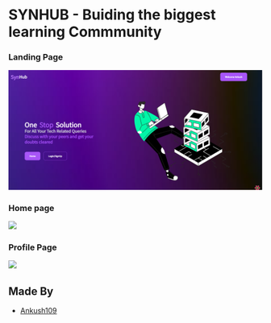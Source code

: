# SYNHUB - Buiding the biggest learning Commmunity

<!-- <p>Issues with current project Synergy : -&nbsp;</p>

<p>1. comments and likes are not refetched in other user profiles if some one likes or comments need to refresh to get the updated value&nbsp;</p>

<p>2. profile links should be stored in databse and should only be shown if some one adds it via edit user&nbsp;<br />
&nbsp;<br />
3. Css of some particular places will be rectified ie Appbar&nbsp;</p>

<p>4. course details should be fixed&nbsp;</p>

<p>Required Implementations : -&nbsp;</p>

<p>1. In specific room top by functionality should be there</p>

<p>2. Clicking on a particular room the user should be routed to that room route</p>

<p>3. all the posts made in that room should be populated with a option to leave room some where in that page&nbsp;</p>

<p>4.logic of followers and following to be implemented in both frontend and backend</p>

<p>5. Google login should be implemented by souvik</p>

<p>5. forgot password and while registering mail should be sent to the gmail of that user</p>

<p>6. Top contributors will be populated based on its post popularity&nbsp;</p>

<p>7. Recent activites arcitcles should be there with links</p>

<p>8. jobs openings will be provided via api&nbsp;</p>

<p>9. Roadmaps have to made</p>

<p>10.pg courses have to made</p>

<p>11. Im home followers post and users room top posts will be populated</p>

<p>12. Landing Page will be made from scatch</p>

<p>13  Notifications system </p>

<p>14  Thought of the Day </p>

<p>15  Search functionality (title of post )  </p>

<p>16  Mobile responsiveness   </p>

<p>17  Saved Posts   </p>

<p>18 Help section  </p>

<p>19 Share post of other  </p>

# Features -->

### Landing Page

![](https://raw.githubusercontent.com/ankush109/SynHub/main/frontend/public/landing%20page.png?token=GHSAT0AAAAAACEURKCW4IE3MIS6JS6MLS2QZFGQGMQ)

### Home page

![](https://raw.githubusercontent.com/ankush109/Synergy/main/frontend/public/profile.png?token=GHSAT0AAAAAACEURKCW2DLDJ3QZFPVPG6PMZFGP34Q)

### Profile Page

![](https://raw.githubusercontent.com/ankush109/Synergy/main/frontend/public/home.png?token=GHSAT0AAAAAACEURKCXHMIEWSWK454O6ANGZFGP5GQ)

<!-- ### Edit Post

![](https://raw.githubusercontent.com/Ankush109/Synergy/Ankush/frontend/public/edtuser.png?token=GHSAT0AAAAAAB6U4VYFVY5ZNTJMGULOUTK6ZCA62EA)

### profile

![](https://raw.githubusercontent.com/Ankush109/Synergy/Ankush/frontend/public/profile.png?token=GHSAT0AAAAAAB6U4VYEUWCJCUMOOQRLJWFCZCA6ZQA)

### Login

![](https://raw.githubusercontent.com/Ankush109/Synergy/Ankush/frontend/public/login.png?token=GHSAT0AAAAAAB6U4VYFQGZKIEPHGYVKJOWGZCA65IQ)


### Edit-Profile

![](https://raw.githubusercontent.com/Ankush109/Synergy/Ankush/frontend/public/edit-user.png?token=GHSAT0AAAAAAB6U4VYELR2MCC3YNLN7DH7AZCA66AA)

 -->

## Made By

- [Ankush109](https://github.com/Ankush109)
